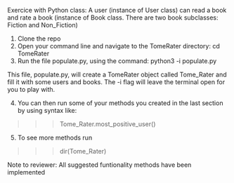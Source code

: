 Exercice with Python class:
A user (instance of User class) can read a book and rate a book (instance of Book class. There are two book subclasses: Fiction and Non_Fiction)

1. Clone the repo
2. Open your command line and navigate to the TomeRater directory:
cd TomeRater
3. Run	the	file populate.py, using the command:
python3	-i populate.py

This file, populate.py, will create	a TomeRater object called Tome_Rater
and	fill it with some users and books. The -i flag will	leave the terminal
open for you to play with.

4. You can then run some of your methods you created in the last section by using syntax like: 

>>>Tome_Rater.most_positive_user()

5. To see more methods run
>>>dir(Tome_Rater)

Note to reviewer: All suggested funtionality methods have been implemented